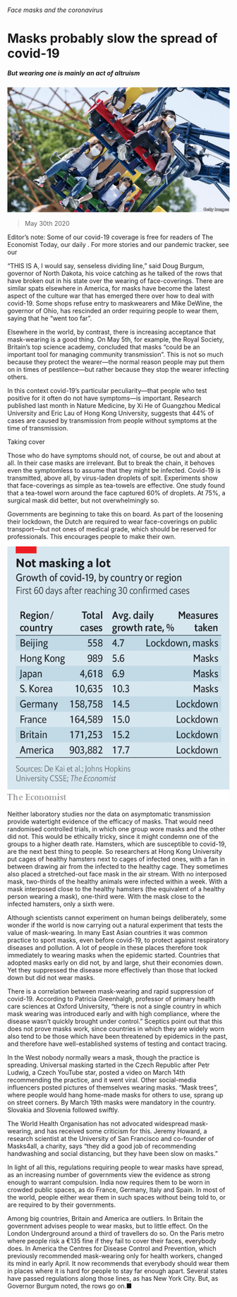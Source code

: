 ###### Face masks and the coronavirus

# Masks probably slow the spread of covid-19 

##### But wearing one is mainly an act of altruism 

![image](images/20200530_STP003_0.jpg) 

> May 30th 2020 

Editor’s note: Some of our covid-19 coverage is free for readers of The Economist Today, our daily . For more stories and our pandemic tracker, see our 

“THIS IS A, I would say, senseless dividing line,” said Doug Burgum, governor of North Dakota, his voice catching as he talked of the rows that have broken out in his state over the wearing of face-coverings. There are similar spats elsewhere in America, for masks have become the latest aspect of the culture war that has emerged there over how to deal with covid-19. Some shops refuse entry to maskwearers and Mike DeWine, the governor of Ohio, has rescinded an order requiring people to wear them, saying that he “went too far”.

Elsewhere in the world, by contrast, there is increasing acceptance that mask-wearing is a good thing. On May 5th, for example, the Royal Society, Britain’s top science academy, concluded that masks “could be an important tool for managing community transmission”. This is not so much because they protect the wearer—the normal reason people may put them on in times of pestilence—but rather because they stop the wearer infecting others.


In this context covid-19’s particular peculiarity—that people who test positive for it often do not have symptoms—is important. Research published last month in Nature Medicine, by Xi He of Guangzhou Medical University and Eric Lau of Hong Kong University, suggests that 44% of cases are caused by transmission from people without symptoms at the time of transmission.

Taking cover

Those who do have symptoms should not, of course, be out and about at all. In their case masks are irrelevant. But to break the chain, it behoves even the symptomless to assume that they might be infected. Covid-19 is transmitted, above all, by virus-laden droplets of spit. Experiments show that face-coverings as simple as tea-towels are effective. One study found that a tea-towel worn around the face captured 60% of droplets. At 75%, a surgical mask did better, but not overwhelmingly so.

Governments are beginning to take this on board. As part of the loosening their lockdown, the Dutch are required to wear face-coverings on public transport—but not ones of medical grade, which should be reserved for professionals. This encourages people to make their own.

![image](images/20200530_STC775.png) 


Neither laboratory studies nor the data on asymptomatic transmission provide watertight evidence of the efficacy of masks. That would need randomised controlled trials, in which one group wore masks and the other did not. This would be ethically tricky, since it might condemn one of the groups to a higher death rate. Hamsters, which are susceptible to covid-19, are the next best thing to people. So researchers at Hong Kong University put cages of healthy hamsters next to cages of infected ones, with a fan in between drawing air from the infected to the healthy cage. They sometimes also placed a stretched-out face mask in the air stream. With no interposed mask, two-thirds of the healthy animals were infected within a week. With a mask interposed close to the healthy hamsters (the equivalent of a healthy person wearing a mask), one-third were. With the mask close to the infected hamsters, only a sixth were.

Although scientists cannot experiment on human beings deliberately, some wonder if the world is now carrying out a natural experiment that tests the value of mask-wearing. In many East Asian countries it was common practice to sport masks, even before covid-19, to protect against respiratory diseases and pollution. A lot of people in these places therefore took immediately to wearing masks when the epidemic started. Countries that adopted masks early on did not, by and large, shut their economies down. Yet they suppressed the disease more effectively than those that locked down but did not wear masks.

There is a correlation between mask-wearing and rapid suppression of covid-19. According to Patricia Greenhalgh, professor of primary health care sciences at Oxford University, “there is not a single country in which mask wearing was introduced early and with high compliance, where the disease wasn’t quickly brought under control.” Sceptics point out that this does not prove masks work, since countries in which they are widely worn also tend to be those which have been threatened by epidemics in the past, and therefore have well-established systems of testing and contact tracing.

In the West nobody normally wears a mask, though the practice is spreading. Universal masking started in the Czech Republic after Petr Ludwig, a Czech YouTube star, posted a video on March 14th recommending the practice, and it went viral. Other social-media influencers posted pictures of themselves wearing masks. “Mask trees”, where people would hang home-made masks for others to use, sprang up on street corners. By March 19th masks were mandatory in the country. Slovakia and Slovenia followed swiftly.

The World Health Organisation has not advocated widespread mask-wearing, and has received some criticism for this. Jeremy Howard, a research scientist at the University of San Francisco and co-founder of Masks4all, a charity, says “they did a good job of recommending handwashing and social distancing, but they have been slow on masks.”

In light of all this, regulations requiring people to wear masks have spread, as an increasing number of governments view the evidence as strong enough to warrant compulsion. India now requires them to be worn in crowded public spaces, as do France, Germany, Italy and Spain. In most of the world, people either wear them in such spaces without being told to, or are required to by their governments.

Among big countries, Britain and America are outliers. In Britain the government advises people to wear masks, but to little effect. On the London Underground around a third of travellers do so. On the Paris metro where people risk a €135 fine if they fail to cover their faces, everybody does. In America the Centres for Disease Control and Prevention, which previously recommended mask-wearing only for health workers, changed its mind in early April. It now recommends that everybody should wear them in places where it is hard for people to stay far enough apart. Several states have passed regulations along those lines, as has New York City. But, as Governor Burgum noted, the rows go on.■

